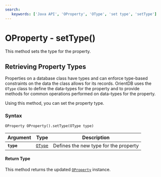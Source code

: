 ```yaml
---
search:
   keywords: ['Java API', 'OProperty', 'OType', 'set type', 'setType']
---
```


# OProperty - setType()

This method sets the type for the property.

## Retrieving Property Types

Properties on a database class have types and can enforce type-based constraints on the data the class allows for its records.  OrientDB uses the `OType` class to define the data-types for the property and to provide methods for common operations performed on data-types for the property.

Using this method, you can set the property type.

### Syntax

```
OProperty OProperty().setType(OType type)
```

| Argument | Type | Description |
|---|---|---|
| **`type`** | [`OType`](Java-Ref-OType.md) | Defines the new type for the property |

#### Return Type

This method returns the updated [`OProperty`](Java-Ref-OProperty.md) instance.
